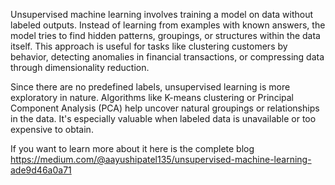 Unsupervised machine learning involves training a model on data without labeled outputs. Instead of learning from examples with known answers, the model tries to find hidden patterns, groupings, or structures within the data itself. This approach is useful for tasks like clustering customers by behavior, detecting anomalies in financial transactions, or compressing data through dimensionality reduction.

Since there are no predefined labels, unsupervised learning is more exploratory in nature. Algorithms like K-means clustering or Principal Component Analysis (PCA) help uncover natural groupings or relationships in the data. It's especially valuable when labeled data is unavailable or too expensive to obtain.

If you want to learn more about it here is the complete blog
https://medium.com/@aayushipatel135/unsupervised-machine-learning-ade9d46a0a71

